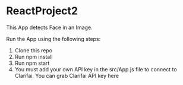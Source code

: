 # ReactProject2
 This App detects Face in an Image.
 
 Run the App using the following steps:
 
1. Clone this repo
2. Run npm install
3. Run npm start
4. You must add your own API key in the src/App.js file to connect to Clarifai.
   You can grab Clarifai API key here
